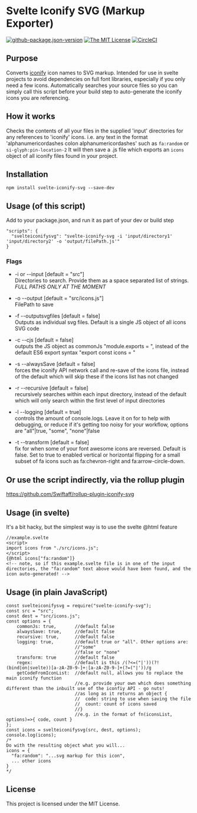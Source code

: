 # Svelte Iconify SVG (Markup Exporter)

[![github-package.json-version](https://img.shields.io/github/package-json/v/Swiftaff/svelte-iconify-svg?style=social&logo=github)](https://github.com/Swiftaff/svelte-iconify-svg) [![The MIT License](https://img.shields.io/badge/license-MIT-orange.svg?style=flat-square)](http://opensource.org/licenses/MIT)
[![CircleCI](https://circleci.com/gh/Swiftaff/svelte-iconify-svg.svg?style=svg)](https://circleci.com/gh/Swiftaff/svelte-iconify-svg)

## Purpose

Converts [iconify](https://iconify.design) icon names to SVG markup.
Intended for use in svelte projects to avoid dependencies on full font libraries, especially if you only need a few icons.
Automatically searches your source files so you can simply call this script before your build step to auto-generate the iconify icons you are referencing.

## How it works

Checks the contents of all your files in the supplied 'input' directories for any references to 'iconify' icons.
i.e. any text in the format 'alphanumericordashes colon alphanumericordashes' such as `fa:random` or `si-glyph:pin-location-2`
It will then save a .js file which exports an `icons` object of all iconify files found in your project.

## Installation

```
npm install svelte-iconify-svg --save-dev
```

## Usage (of this script)

Add to your package.json, and run it as part of your dev or build step

```
"scripts": {
  "svelteiconifysvg": "svelte-iconify-svg -i 'input/directory1' 'input/directory2' -o 'output/filePath.js'"
}
```

### Flags

-   -i or --input [default = "src"]<br>
    Directories to search. Provide them as a space separated list of strings. _FULL PATHS ONLY AT THE MOMENT_

-   -o --output [default = "src/icons.js"]<br>
    FilePath to save

-   -f --outputsvgfiles [default = false]<br>
    Outputs as individual svg files. Default is a single JS object of all icons SVG code

-   -c --cjs [default = false]<br>
    outputs the JS object as commonJs "module.exports = ", instead of the default ES6 export syntax "export const icons = "

-   -s --alwaysSave [default = false]<br>
    forces the iconify API network call and re-save of the icons file, instead of the default which will skip these if the icons list has not changed

-   -r --recursive [default = false]<br>
    recursively searches within each input directory, instead of the default which will only search within the first level of input directories

-   -l --logging [default = true]<br>
    controls the amount of console.logs. Leave it on for to help with debugging, or reduce if it's getting too noisy for your workflow, options are "all"|true, "some", "none"|false

-   -t --transform [default = false]<br>
    fix for when some of your font awesome icons are reversed. Default is false. Set to true to enabled vertical or horizontal flipping for a small subset of fa icons such as fa:chevron-right and fa:arrow-circle-down.

## Or use the script indirectly, via the rollup plugin

https://github.com/Swiftaff/rollup-plugin-iconify-svg

## Usage (in svelte)

It's a bit hacky, but the simplest way is to use the svelte @html feature

```
//example.svelte
<script>
import icons from "./src/icons.js";
</script>
{@html icons["fa:random"]}
<!-- note, so if this example.svelte file is in one of the input directories, the "fa:random" text above would have been found, and the icon auto-generated! -->
```

## Usage (in plain JavaScript)

```
const svelteiconifysvg = require("svelte-iconify-svg");
const src = "src";
const dest = "src/icons.js";
const options = {
    commonJs: true,       //default false
    alwaysSave: true,     //default false
    recursive: true,      //default false
    logging: true,        //default true or "all". Other options are:
                          //"some"
                          //false or "none"
    transform: true       //default false
    regex:                //default is this /(?<=("|'))(?!(bind|on|svelte))[a-zA-Z0-9-]+:[a-zA-Z0-9-]+(?=("|'))/g
    getCodeFromIconList:  //default null, allows you to replace the main iconify function
                          //e.g. provide your own which does something different than the inbuilt use of the iconfiy API - go nuts!
                          //as long as it returns an object {
                          //  code: string to use when saving the file
                          //  count: count of icons saved
                          //}
                          //e.g. in the format of fn(iconsList, options)=>{ code, count }
};
const icons = svelteiconifysvg(src, dest, options);
console.log(icons);
/*
Do with the resulting object what you will...
icons = {
  "fa:random": "...svg markup for this icon",
  ... other icons
}
*/
```

## License

This project is licensed under the MIT License.

